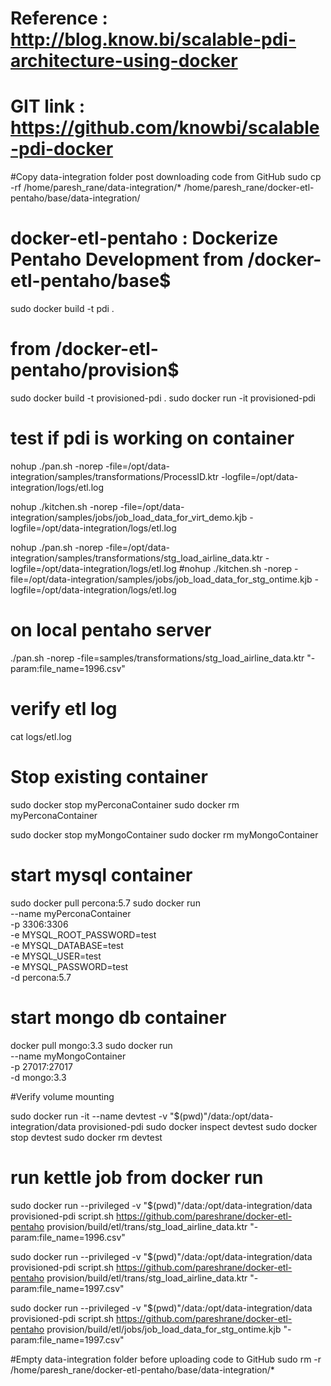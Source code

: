 # Reference 	: http://blog.know.bi/scalable-pdi-architecture-using-docker
# GIT link 	: https://github.com/knowbi/scalable-pdi-docker


#Copy data-integration folder post downloading code from GitHub
sudo cp -rf  /home/paresh_rane/data-integration/* /home/paresh_rane/docker-etl-pentaho/base/data-integration/

# docker-etl-pentaho : Dockerize Pentaho Development from /docker-etl-pentaho/base$ 

sudo docker build -t pdi .

# from /docker-etl-pentaho/provision$ 
sudo docker build -t provisioned-pdi .
sudo docker run -it provisioned-pdi

# test if pdi is working on container

nohup ./pan.sh -norep -file=/opt/data-integration/samples/transformations/ProcessID.ktr -logfile=/opt/data-integration/logs/etl.log

nohup ./kitchen.sh -norep -file=/opt/data-integration/samples/jobs/job_load_data_for_virt_demo.kjb -logfile=/opt/data-integration/logs/etl.log

nohup ./pan.sh -norep -file=/opt/data-integration/samples/transformations/stg_load_airline_data.ktr -logfile=/opt/data-integration/logs/etl.log
#nohup ./kitchen.sh -norep -file=/opt/data-integration/samples/jobs/job_load_data_for_stg_ontime.kjb -logfile=/opt/data-integration/logs/etl.log

# on local pentaho server
./pan.sh -norep -file=samples/transformations/stg_load_airline_data.ktr "-param:file_name=1996.csv"


# verify etl log
cat logs/etl.log

# Stop existing container

sudo docker stop myPerconaContainer
sudo docker rm myPerconaContainer

sudo docker stop myMongoContainer
sudo docker rm myMongoContainer

# start mysql container
sudo docker pull percona:5.7
sudo docker run \
--name myPerconaContainer \
-p 3306:3306 \
-e MYSQL_ROOT_PASSWORD=test \
-e MYSQL_DATABASE=test \
-e MYSQL_USER=test \
-e MYSQL_PASSWORD=test \
-d percona:5.7

# start mongo db container
docker pull mongo:3.3
sudo docker run \
--name myMongoContainer \
-p 27017:27017 \
-d mongo:3.3

#Verify volume mounting

sudo docker run -it --name devtest -v "$(pwd)"/data:/opt/data-integration/data provisioned-pdi
sudo docker inspect devtest
sudo docker stop devtest
sudo docker rm devtest


# run kettle job from docker run

sudo docker run --privileged -v "$(pwd)"/data:/opt/data-integration/data provisioned-pdi  script.sh https://github.com/pareshrane/docker-etl-pentaho provision/build/etl/trans/stg_load_airline_data.ktr "-param:file_name=1996.csv"

sudo docker run --privileged -v "$(pwd)"/data:/opt/data-integration/data provisioned-pdi  script.sh https://github.com/pareshrane/docker-etl-pentaho provision/build/etl/trans/stg_load_airline_data.ktr "-param:file_name=1997.csv"

sudo docker run --privileged -v "$(pwd)"/data:/opt/data-integration/data provisioned-pdi  script.sh https://github.com/pareshrane/docker-etl-pentaho provision/build/etl/jobs/job_load_data_for_stg_ontime.kjb "-param:file_name=1997.csv"



#Empty data-integration folder before uploading code to GitHub
sudo rm -r  /home/paresh_rane/docker-etl-pentaho/base/data-integration/*
